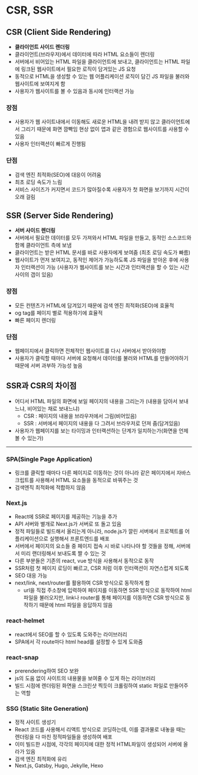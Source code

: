 # CSR, SSR

## CSR (Client Side Rendering)
- **클라이언트 사이드 렌더링**
- 클라이언트(브라우저)에서 데이터에 따라 HTML 요소들이 렌더링
- 서버에서 비어있는 HTML 파일을 클라이언트에 보내고, 클라이언트는 HTML 파일에 링크된 웹사이트에서 필요한 로직이 담겨있는 JS 요청
- 동적으로 HTML을 생성할 수 있는 웹 어플리케이션 로직이 담긴 JS 파일을 불러와 웹사이트에 보여지게 함 
- 사용자가 웹사이트를 볼 수 있음과 동시에 인터랙션 가능

### 장점
- 사용자가 웹 사이트내에서 이동해도 새로운 HTML을 내려 받지 않고 클라이언트에서 그리기 때문에 화면 깜빡임 현상 없이 앱과 같은 경험으로 웹사이트를 사용할 수 있음
- 사용자 인터랙션이 빠르게 진행됨

### 단점
- 검색 엔진 최적화(SEO)에 대응이 어려움
- 최초 로딩 속도가 느림
- 서비스 사이즈가 커지면서 코드가 많아질수록 사용자가 첫 화면을 보기까지 시간이 오래 걸림


## SSR (Server Side Rendering)
- **서버 사이드 렌더링**
- 서버에서 필요한 데이터를 모두 가져와서 HTML 파일을 만들고, 동적인 소스코드와 함께 클라이언트 측에 보냄
- 클라이언트는 받은 HTML 문서를 바로 사용자에게 보여줌 (최초 로딩 속도가 빠름)
- 웹사이트가 먼저 보여지고, 동적인 제어가 가능하도록 JS 파일을 받아온 후에 사용자 인터랙션이 가능 (사용자가 웹사이트를 보는 시간과 인터랙션을 할 수 있는 시간 사이의 갭이 있음)

### 장점
- 모든 컨텐츠가 HTML에 담겨있기 때문에 검색 엔진 최적화(SEO)에 효율적
- og tag를 페이지 별로 적용하기에 효율적
- 빠른 페이지 렌더링

### 단점
- 웹페이지에서 클릭하면 전체적인 웹사이트를 다시 서버에서 받아와야함
- 사용자가 클릭할 때마다 서버에 요청해서 데이터를 불러와 HTML를 만들어야하기 때문에 서버 과부하 가능성 높음


## SSR과 CSR의 차이점
- 어디서 HTML 파일의 화면에 보일 페이지의 내용을 그리는가 (내용을 담아서 보내느냐, 비어있는 채로 보내느냐)
    - CSR : 페이지의 내용을 브라우저에서 그림(비어있음)
    - SSR : 서버에서 페이지의 내용을 다 그려서 브라우저로 던져 줌(담겨있음)
- 사용자가 웹페이지를 보는 타이밍과 인터랙션하는 단계가 일치하는가(화면을 언제 볼 수 있는가)

---

### SPA(Single Page Application)
- 링크를 클릭할 때마다 다른 페이지로 이동하는 것이 아니라 같은 페이지에서 자바스크립트를 사용해서 HTML 요소들을 동적으로 바꿔주는 것 
- 검색엔직 최적화에 적합하지 않음


### Next.js
- React에 SSR로 페이지를 제공하는 기능을 추가
- API 서버와 별개로 Next.js가 서버로 또 돌고 있음
- 정적 파일들로 빌드해서 올리는게 아니라, node.js가 깔린 서버에서 프로젝트를 어플리케이션으로 실행해서 프론트엔드를 배포
- 서버에서 페이지의 요소들 중 페이지 접속 시 바로 나타나야 할 것들을 정해, 서버에서 미리 랜더링해서 보내도록 짤 수 있는 것
- 다른 부분들은 기존의 react, vue 방식을 사용해서 동적으로 동작
- SSR처럼 첫 페이지 로딩이 빠르고, CSR 처럼 이후 인터랙션이 자연스럽게 되도록
- SEO 대응 가능
- next/link, next/router를 활용하여 CSR 방식으로 동작하게 함
    - url을 직접 주소창에 입력하여 페이지를 이동하면 SSR 방식으로 동작하여 html 파일을 불러오지만, link나 router를 통해 페이지를 이동하면 CSR 방식으로 동작하기 때문에 html 파일을 응답하지 않음

### react-helmet
- react에서 SEO를 할 수 있도록 도와주는 라이브러리
- SPA에서 각 route마다 html head를 설정할 수 있게 도와줌

### react-snap
- prerendering하여 SEO 보완
- js의 도움 없이 사이트의 내용물을 보여줄 수 있게 하는 라이브러리
- 빌드 시점에 렌더링된 화면을 스크린샷 찍듯이 크롤링하여 static 파일로 만들어주는 역할

### SSG (Static Site Generation)
- 정적 사이트 생성기
- React 코드를 사용해서 리액트 방식으로 코딩하는데, 이를 결과물로 내놓을 때는 렌더링을 다 마친 정적파일들을 생성하여 배포
- 이미 빌드한 시점에, 각각의 페이지에 대한 정적 HTML파일이 생성되어 서버에 올라가 있음
- 검색 엔진 최적화에 유리
- Next.js, Gatsby, Hugo, Jekylle, Hexo

